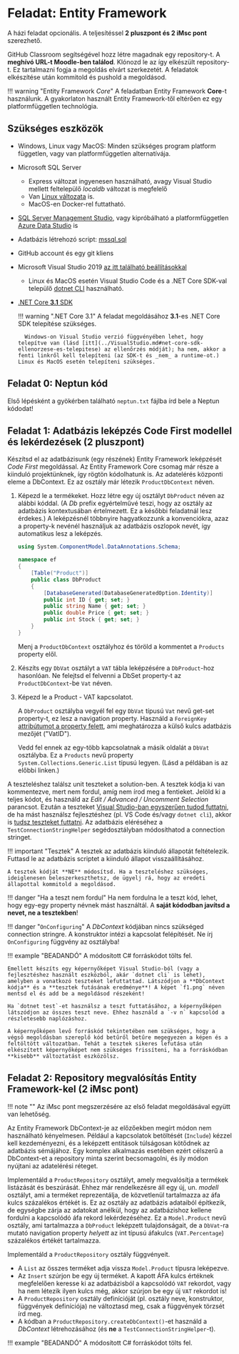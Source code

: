 # Feladat: Entity Framework

A házi feladat opcionális. A teljesítéssel **2 pluszpont és 2 iMsc pont** szerezhető.

GitHub Classroom segítségével hozz létre magadnak egy repository-t. A **meghívó URL-t Moodle-ben találod**. Klónozd le az így elkészült repository-t. Ez tartalmazni fogja a megoldás elvárt szerkezetét. A feladatok elkészítése után kommitold és pushold a megoldásod.

!!! warning "Entity Framework _Core_"
    A feladatban Entity Framework **Core**-t használunk. A gyakorlaton használt Entity Framework-től eltérően ez egy platformfüggetlen technológia.

## Szükséges eszközök

- Windows, Linux vagy MacOS: Minden szükséges program platform független, vagy van platformfüggetlen alternatívája.
- Microsoft SQL Server
    - Express változat ingyenesen használható, avagy Visual Studio mellett feltelepülő _localdb_ változat is megfelelő
    - Van [Linux változata](https://docs.microsoft.com/en-us/sql/linux/sql-server-linux-setup) is.
    - MacOS-en Docker-rel futtatható.
- [SQL Server Management Studio](https://docs.microsoft.com/en-us/sql/ssms/download-sql-server-management-studio-ssms), vagy kipróbálható a platformfüggetlen [Azure Data Studio](https://docs.microsoft.com/en-us/sql/azure-data-studio/download) is
- Adatbázis létrehozó script: [mssql.sql](https://raw.githubusercontent.com/bmeviauac01/adatvezerelt/master/docs/db/mssql.sql)
- GitHub account és egy git kliens
- Microsoft Visual Studio 2019 [az itt található beállításokkal](../VisualStudio.md)
    - Linux és MacOS esetén Visual Studio Code és a .NET Core SDK-val települő [dotnet CLI](https://docs.microsoft.com/en-us/dotnet/core/tools/) használható.
- [.NET Core **3.1** SDK](https://dotnet.microsoft.com/download/dotnet-core/3.1)

    !!! warning ".NET Core 3.1"
        A feladat megoldásához **3.1**-es .NET Core SDK telepítése szükséges.

        Windows-on Visual Studio verzió függvényében lehet, hogy telepítve van (lásd [itt](../VisualStudio.md#net-core-sdk-ellenorzese-es-telepitese) az ellenőrzés módját); ha nem, akkor a fenti linkről kell telepíteni (az SDK-t és _nem_ a runtime-ot.) Linux és MacOS esetén telepíteni szükséges.

## Feladat 0: Neptun kód

Első lépésként a gyökérben található `neptun.txt` fájlba írd bele a Neptun kódodat!

## Feladat 1: Adatbázis leképzés Code First modellel és lekérdezések (2 pluszpont)

Készítsd el az adatbázisunk (egy részének) Entity Framework leképzését _Code First_ megoldással. Az Entity Framework Core csomag már része a kiinduló projektünknek, így rögtön kódolhatunk is. Az adatelérés központi eleme a DbContext. Ez az osztály már létezik `ProductDbContext` néven.

1. Képezd le a termékeket. Hozz létre egy új osztályt `DbProduct` néven az alábbi kóddal. (A _Db_ prefix egyértelművé teszi, hogy az osztály az adatbázis kontextusában értelmezett. Ez a későbbi feladatnál lesz érdekes.) A leképzésnél többnyire hagyatkozzunk a konvenciókra, azaz a property-k nevénél használjuk az adatbázis oszlopok nevét, így automatikus lesz a leképzés.

    ```C#
    using System.ComponentModel.DataAnnotations.Schema;

    namespace ef
    {
        [Table("Product")]
        public class DbProduct
        {
            [DatabaseGenerated(DatabaseGeneratedOption.Identity)]
            public int ID { get; set; }
            public string Name { get; set; }
            public double Price { get; set; }
            public int Stock { get; set; }
        }
    }
    ```

    Menj a `ProductDbContext` osztályhoz és töröld a kommentet a `Products` property elől.

1. Készíts egy `DbVat` osztályt a `VAT` tábla leképzésére a `DbProduct`-hoz hasonlóan. Ne felejtsd el felvenni a DbSet property-t az `ProductDbContext`-be `Vat` néven.

1. Képezd le a Product - VAT kapcsolatot.

    A `DbProduct` osztályba vegyél fel egy `DbVat` típusú `Vat` nevű get-set property-t, ez lesz a navigation property. Használd a `ForeignKey` [attribútumot a property felett](https://docs.microsoft.com/en-us/ef/core/modeling/relationships?tabs=data-annotations%2Cdata-annotations-simple-key%2Csimple-key#foreign-key), ami meghatározza a külső kulcs adatbázis mezőjét ("VatID").

    Vedd fel ennek az egy-több kapcsolatnak a másik oldalát a `DbVat` osztályba. Ez a `Products` nevű property `System.Collections.Generic.List` típusú legyen. (Lásd a példában is az előbbi linken.)

A teszteléshez találsz unit teszteket a solution-ben. A tesztek kódja ki van kommentezve, mert nem fordul, amíg nem írod meg a fentieket. Jelöld ki a teljes kódot, és használd az _Edit / Advanced / Uncomment Selection_ parancsot. Ezután a teszteket [Visual Studio-ban egyszerűen tudod futtatni](https://docs.microsoft.com/en-us/visualstudio/test/run-unit-tests-with-test-explorer?view=vs-2019), de ha mást használsz fejlesztéshez (pl. VS Code és/vagy `dotnet cli`), akkor is [tudsz teszteket futtatni](https://docs.microsoft.com/en-us/dotnet/core/tools/dotnet-test). Az adatbázis eléréséhez a `TestConnectionStringHelper` segédosztályban módosíthatod a connection stringet.

!!! important "Tesztek"
    A tesztek az adatbázis kiinduló állapotát feltételezik. Futtasd le az adatbázis scriptet a kiinduló állapot visszaállításához.

    A tesztek kódját **NE** módosítsd. Ha a teszteléshez szükséges, ideiglenesen beleszerkeszthetsz, de ügyelj rá, hogy az eredeti állapottal kommitold a megoldásod.

!!! danger "Ha a teszt nem fordul"
    Ha nem fordulna le a teszt kód, lehet, hogy egy-egy property névnek mást használtál. A **saját kódodban javítsd a nevet, ne a tesztekben**!

!!! danger "`OnConfiguring`"
    A _DbContext_ kódjában nincs szükséged connection stringre. A konstruktor intézi a kapcsolat felépítését. Ne írj `OnConfiguring` függvény az osztályba!

!!! example "BEADANDÓ"
    A módosított C# forráskódot tölts fel.

    Emellett készíts egy képernyőképet Visual Studio-ból (vagy a fejlesztéshez használt eszközból, akár `dotnet cli` is lehet), amelyben a vonatkozó teszteket lefuttattad. Látszódjon a **DbContext kódja** és a **tesztek futásának eredménye**! A képet `f1.png` néven mentsd el és add be a megoldásod részeként!

    Ha `dotnet test`-et használsz a teszt futtatásához, a képernyőképen látszódjon az összes teszt neve. Ehhez használd a `-v n` kapcsolód a részletesebb naplózáshoz.

    A képernyőképen levő forráskód tekintetében nem szükséges, hogy a végső megoldásban szereplő kód betűről betűre megegyezen a képen és a feltöltött változatban. Tehát a tesztek sikeres lefutása után elkészített képernyőképet nem szükséges frissíteni, ha a forráskódban **kisebb** változtatást eszközölsz.

## Feladat 2: Repository megvalósítás Entity Framework-kel (2 iMsc pont)

!!! note ""
    Az iMsc pont megszerzésére az első feladat megoldásával együtt van lehetőség.

Az Entity Framework DbContext-je az előzőekben megírt módon nem használható kényelmesen. Például a kapcsolatok betöltését (`Include`) kézzel kell kezdeményezni, és a leképzett entitások túlságosan kötődnek az adatbázis sémájához. Egy komplex alkalmazás esetében ezért célszerű a DbContext-et a repository minta szerint becsomagolni, és ily módon nyújtani az adatelérési réteget.

Implementáld a `ProductRepository` osztályt, amely megvalósítja a termékek listázását és beszúrását. Ehhez már rendelkezésre áll egy új, un. _modell_ osztályt, ami a terméket reprezentálja, de közvetlenül tartalmazza az áfa kulcs százalékos értékét is. Ez az osztály az adatbázis adataiból építkezik, de egységbe zárja az adatokat anélkül, hogy az adatbázishoz kellene fordulni a kapcsolódó áfa rekord lekérdezéséhez. Ez a `Model.Product` nevű osztály, ami tartalmazza a `DbProduct` leképzett tulajdonságait, de a `DbVat`-ra mutató navigation property _helyett_ az int típusú áfakulcs (`VAT.Percentage`) százalékos értékét tartalmazza.

Implementáld a `ProductRepository` osztály függvényeit.

- A `List` az összes terméket adja vissza `Model.Product` típusra leképezve.
- Az `Insert` szúrjon be egy új terméket. A kapott ÁFA kulcs értéknek megfelelően keresse ki az adatbázisból a kapcsolódó `VAT` rekordot, vagy ha nem létezik ilyen kulcs még, akkor szúrjon be egy új `VAT` rekordot is!
- A `ProductRepository` osztály definícióját (pl. osztály neve, konstruktor, függvények definíciója) ne változtasd meg, csak a függvények törzsét írd meg.
- A kódban a `ProductRepository.createDbContext()`-et használd a _DbContext_ létrehozásához (és **ne** a `TestConnectionStringHelper`-t).

!!! example "BEADANDÓ"
    A módosított C# forráskódot tölts fel.

